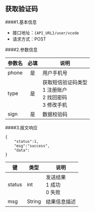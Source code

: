 ## 获取验证码

####1.基本信息
- 接口地址：`{API_URL}/user/vcode`  
- 请求方式：POST


####2.参数信息  

| 参数名    | 必填      | 说明      |
| -------   |:-------:  |--------   |
| phone     | 是        | 用户手机号|
| type      | 是        | 获取短信验证码类型<br>1 注册账户<br>2 找回密码<br>3 修改手机              |
| sign      | 是        | 数据校验码|


####3.报文响应

```
{
    "status":1,
    "msg":"success",
    "data":
}
```

|键    |类型  |说明  |
|------|------|------|
|status|int   |发送结果<br>1 成功<br>0 失败|
|msg   |String|结果信息描述|